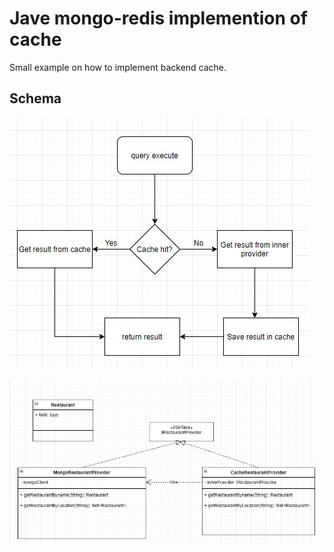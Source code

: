 # Jave mongo-redis implemention of cache

Small example on how to implement backend cache.

## Schema

![flow schema](./flow.jpg)

![class schema](./class.jpg)

